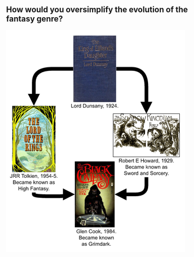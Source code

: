 ## How would you oversimplify the evolution of the fantasy genre?

![diagram](evolution-of-fantasy.png)